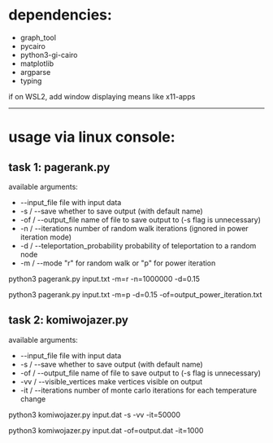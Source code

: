 # dependencies:
- graph_tool
- pycairo
- python3-gi-cairo
- matplotlib
- argparse
- typing

if on WSL2, add window displaying means like x11-apps

--------------------

# usage via linux console:

## task 1: pagerank.py 

available arguments:
- --input_file                  file with input data
- -s / --save                   whether to save output (with default name)
- -of / --output_file           name of file to save output to (-s flag is unnecessary)
- -n / --iterations             number of random walk iterations (ignored in power iteration mode)
- -d / --teleportation_probability       probability of teleportation to a random node
- -m / --mode                   "r" for random walk or "p" for power iteration

python3 pagerank.py input.txt -m=r -n=1000000 -d=0.15 

python3 pagerank.py input.txt -m=p -d=0.15 -of=output_power_iteration.txt


## task 2: komiwojazer.py

available arguments:
- --input_file                  file with input data
- -s / --save                   whether to save output (with default name)
- -of / --output_file           name of file to save output to (-s flag is unnecessary)
- -vv / --visible_vertices      make vertices visible on output
- -it / --iterations            number of monte carlo iterations for each temperature change


python3 komiwojazer.py input.dat -s -vv -it=50000

python3 komiwojazer.py input.dat -of=output.dat -it=1000
